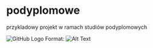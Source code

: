 # podyplomowe

przykladowy projekt w ramach studiów podyplomowych

![GitHub Logo](/images/logo.png)
Format: ![Alt Text](url)
